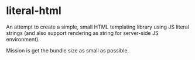 # literal-html

An attempt to create a simple, small HTML templating library using JS literal strings
(and also support rendering as string for server-side JS environment).

Mission is get the bundle size as small as possible.